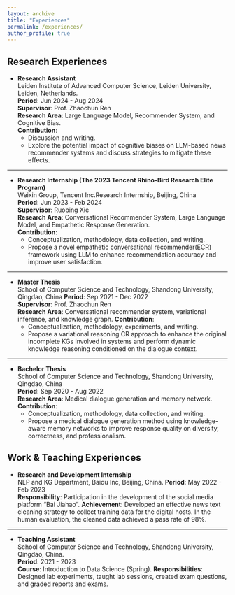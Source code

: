 ```yaml
---
layout: archive
title: "Experiences"
permalink: /experiences/
author_profile: true
---
```


## Research Experiences

- **Research Assistant**  
  Leiden Institute of Advanced Computer Science, Leiden University, Leiden, Netherlands.  
  **Period**: Jun 2024 - Aug 2024   
  **Supervisor**: Prof. Zhaochun Ren  
  **Research Area**:  Large Language Model, Recommender System, and Cognitive Bias.  
  **Contribution**:
  - Discussion and writing.
  - Explore the potential impact of cognitive biases on LLM-based news recommender systems and discuss strategies to mitigate these effects.
    
---
- **Research Internship (The 2023 Tencent Rhino-Bird Research Elite Program)**  
  Weixin Group, Tencent Inc.Research Internship, Beijing, China  
  **Period**: Jun 2023 - Feb 2024  
  **Supervisor**: Ruobing Xie  
  **Research Area**: Conversational Recommender System, Large Language Model, and Empathetic Response Generation.  
  **Contribution**:
  - Conceptualization, methodology, data collection, and writing.
  - Propose a novel empathetic conversational recommender(ECR) framework using LLM to enhance recommendation accuracy and improve user satisfaction.
    
---
- **Master Thesis**  
  School of Computer Science and Technology, Shandong University, Qingdao, China
  **Period**: Sep 2021 - Dec 2022  
  **Supervisor**: Prof. Zhaochun Ren  
  **Research Area**: Conversational recommender system, variational inference, and knowledge graph.
  **Contribution**:
  - Conceptualization, methodology, experiments, and writing.
  - Propose a variational reasoning CR approach to enhance the original incomplete KGs involved in systems and perform dynamic knowledge reasoning conditioned on the dialogue context.
    
---
- **Bachelor Thesis**  
  School of Computer Science and Technology, Shandong University, Qingdao, China  
  **Period**: Sep 2020 - Aug 2022    
  **Research Area**: Medical dialogue generation and memory network.  
  **Contribution**:
  - Conceptualization, methodology, data collection, and writing.
  - Propose a medical dialogue generation method using knowledge-aware memory networks to improve response quality on diversity, correctness, and professionalism.

## Work & Teaching Experiences

- **Research and Development Internship**  
  NLP and KG Department, Baidu Inc, Beijing, China.
  **Period**: May 2022 - Feb 2023  
  **Responsibility**: Participation in the development of the social media platform “Bai Jiahao”.
  **Achievement**: Developed an effective news text cleaning strategy to collect training data for the digital hosts. In the human evaluation, the cleaned data achieved a pass rate of 98%.

---
- **Teaching Assistant**  
  School of Computer Science and Technology, Shandong University, Qingdao, China.  
  **Period**: 2021 - 2023  
  **Course**: Introduction to Data Science (Spring).
  **Responsibilities**: Designed lab experiments, taught lab sessions, created exam questions, and graded reports and exams.

